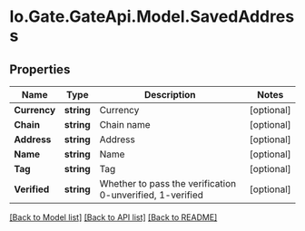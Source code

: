 
# Io.Gate.GateApi.Model.SavedAddress

## Properties

Name | Type | Description | Notes
------------ | ------------- | ------------- | -------------
**Currency** | **string** | Currency | [optional] 
**Chain** | **string** | Chain name | [optional] 
**Address** | **string** | Address | [optional] 
**Name** | **string** | Name | [optional] 
**Tag** | **string** | Tag | [optional] 
**Verified** | **string** | Whether to pass the verification 0-unverified, 1-verified | [optional] 

[[Back to Model list]](../README.md#documentation-for-models)
[[Back to API list]](../README.md#documentation-for-api-endpoints)
[[Back to README]](../README.md)
